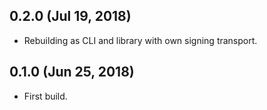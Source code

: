 ## 0.2.0 (Jul 19, 2018)

  * Rebuilding as CLI and library with own signing transport.

## 0.1.0 (Jun 25, 2018)

  * First build.
